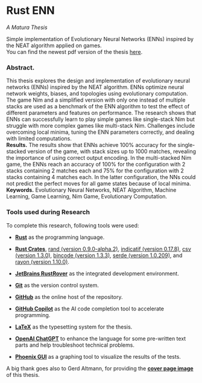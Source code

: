 # Rust ENN
*A Matura Thesis*

Simple implementation of Evolutionary Neural Networks (ENNs) inspired by the NEAT algorithm applied on games.\
You can find the newest pdf version of the thesis [here](/thesis/ma.pdf).


### Abstract.
This thesis explores the design and implementation of evolutionary
neural networks (ENNs) inspired by the NEAT algorithm. ENNs optimize
neural network weights, biases, and topologies using evolutionary
computation. The game Nim and a simplified version with only one instead
of multiple stacks are used as a benchmark of the ENN algorithm to test
the effect of different parameters and features on performance. The
research shows that ENNs can successfully learn to play simple games
like single-stack Nim but struggle with more complex games like
multi-stack Nim. Challenges include overcoming local minima, tuning the
ENN parameters correctly, and dealing with limited computations.  
**Results.** The results show that ENNs achieve 100% accuracy for the
single-stacked version of the game, with stack sizes up to 1000 matches,
revealing the importance of using correct output encoding. In the
multi-stacked Nim game, the ENNs reach an accuracy of 100% for the
configuration with 2 stacks containing 2 matches each and 75% for the
configuration with 2 stacks containing 4 matches each. In the latter
configuration, the NNs could not predict the perfect moves for all game
states because of local minima.  
**Keywords.** Evolutionary Neural Networks, NEAT Algorithm, Machine
Learning, Game Learning, Nim Game, Evolutionary Computation.

### Tools used during Research
To complete this research, following tools were used:

-   [**Rust**](https://www.rust-lang.org/) as the programming language.

-   [**Rust Crates**](https://crates.io/), [rand (version 0.9.0-alpha.2)](https://crates.io/crates/rand/0.9.0-alpha.2), [indicatif (version 0.17.8)](https://crates.io/crates/indicatif/0.17.8), [csv (version 1.3.0)](https://crates.io/crates/csv/1.3.0), [bincode (version 1.3.3)](https://crates.io/crates/bincode/1.3.3), [serde (version 1.0.209)](https://crates.io/crates/serde/1.0.209), and [rayon (version 1.10.0)](https://crates.io/crates/rayon/1.10.0).

-   [**JetBrains RustRover**](https://www.jetbrains.com/rustrover/) as the integrated development environment.

-   [**Git**](https://git-scm.com/) as the version control system.

-   [**GitHub**](https://github.com/) as the online host of the repository.

-   [**GitHub Copilot**](https://github.com/features/copilot/) as the AI code completion tool to accelerate programming.

-   [**LaTeX**](https://www.latex-project.org/) as the typesetting system for the thesis.

-   [**OpenAI ChatGPT**](https://openai.com/chatgpt/) to enhance the language for some pre-written text parts and help troubleshoot technical problems.

-   [**Phoenix GUI**](https://github.com/TomtheCoder2/phoenix_gui) as a graphing tool to visualize the results of the tests.

A big thank goes also to Gerd Altmann, for providing the [**cover page image**](https://pixabay.com/de/illustrations/ai-generiert-neuronen-gehirnzellen-9022566/) of this thesis.

